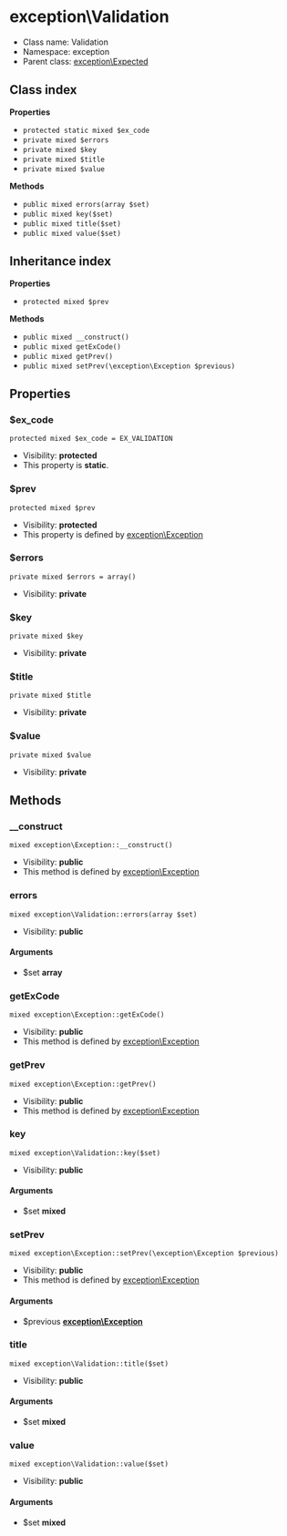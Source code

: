 # exception\Validation






* Class name: Validation
* Namespace: exception
* Parent class: [exception\Expected](exception-Expected)




## Class index

**Properties**
* `protected static mixed $ex_code`
* `private mixed $errors`
* `private mixed $key`
* `private mixed $title`
* `private mixed $value`

**Methods**
* `public mixed errors(array $set)`
* `public mixed key($set)`
* `public mixed title($set)`
* `public mixed value($set)`


## Inheritance index

**Properties**
* `protected mixed $prev`

**Methods**
* `public mixed __construct()`
* `public mixed getExCode()`
* `public mixed getPrev()`
* `public mixed setPrev(\exception\Exception $previous)`



Properties
----------


### $ex_code

```
protected mixed $ex_code = EX_VALIDATION
```





* Visibility: **protected**
* This property is **static**.


### $prev

```
protected mixed $prev
```





* Visibility: **protected**
* This property is defined by [exception\Exception](exception-Exception)


### $errors

```
private mixed $errors = array()
```





* Visibility: **private**


### $key

```
private mixed $key
```





* Visibility: **private**


### $title

```
private mixed $title
```





* Visibility: **private**


### $value

```
private mixed $value
```





* Visibility: **private**


Methods
-------


### __construct

```
mixed exception\Exception::__construct()
```





* Visibility: **public**
* This method is defined by [exception\Exception](exception-Exception)



### errors

```
mixed exception\Validation::errors(array $set)
```





* Visibility: **public**

#### Arguments

* $set **array**



### getExCode

```
mixed exception\Exception::getExCode()
```





* Visibility: **public**
* This method is defined by [exception\Exception](exception-Exception)



### getPrev

```
mixed exception\Exception::getPrev()
```





* Visibility: **public**
* This method is defined by [exception\Exception](exception-Exception)



### key

```
mixed exception\Validation::key($set)
```





* Visibility: **public**

#### Arguments

* $set **mixed**



### setPrev

```
mixed exception\Exception::setPrev(\exception\Exception $previous)
```





* Visibility: **public**
* This method is defined by [exception\Exception](exception-Exception)

#### Arguments

* $previous **[exception\Exception](exception-Exception)**



### title

```
mixed exception\Validation::title($set)
```





* Visibility: **public**

#### Arguments

* $set **mixed**



### value

```
mixed exception\Validation::value($set)
```





* Visibility: **public**

#### Arguments

* $set **mixed**


